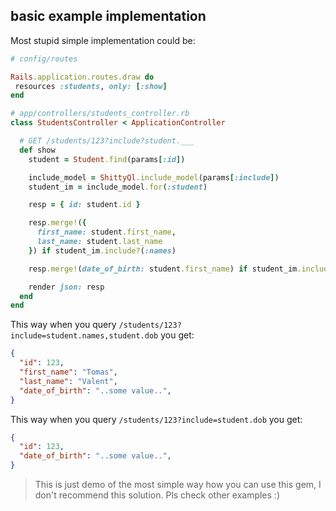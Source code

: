 ## basic example implementation

Most stupid simple implementation could be:


```ruby
# config/routes

Rails.application.routes.draw do
 resources :students, only: [:show]
end
```

```ruby
# app/controllers/students_controller.rb
class StudentsController < ApplicationController

  # GET /students/123?include?student.___
  def show
    student = Student.find(params[:id])

    include_model = ShittyQl.include_model(params[:include])
    student_im = include_model.for(:student)

    resp = { id: student.id }

    resp.merge!({
      first_name: student.first_name,
      last_name: student.last_name
    }) if student_im.include?(:names)

    resp.merge!(date_of_birth: student.first_name) if student_im.include?(:dob)

    render json: resp
  end
end
```

This way when you query `/students/123?include=student.names,student.dob` you get:


```json
{
  "id": 123,
  "first_name": "Tomas",
  "last_name": "Valent",
  "date_of_birth": "..some value..",
}
```

This way when you query `/students/123?include=student.dob` you get:


```json
{
  "id": 123,
  "date_of_birth": "..some value..",
}
```

> This is just demo of the most simple way how you can use this gem, I
> don't recommend this solution. Pls check other examples :)
